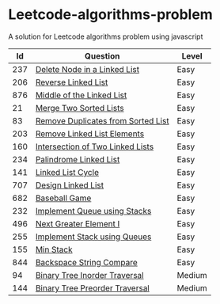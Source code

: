 # Leetcode-algorithms-problem
A solution for Leetcode algorithms problem using javascript

|Id|Question|Level|
|--|--|--|
|237|[Delete Node in a Linked List](delete-node-in-a-linked-list)|Easy|
|206|[Reverse Linked List](linked-list)|Easy|
|876|[Middle of the Linked List](middle-of-the-linked-list)|Easy|
|21|[Merge Two Sorted Lists](merge-two-sorted-lists)|Easy|
|83|[Remove Duplicates from Sorted List](remove-duplicates-from-sorted-list)|Easy|
|203|[Remove Linked List Elements](remove-linked-list-elements)|Easy|
|160|[Intersection of Two Linked Lists](intersection-of-two-linked-lists)|Easy|
|234|[Palindrome Linked List](palindrome-linked-list)|Easy|
|141|[Linked List Cycle](linked-list-cycle)|Easy|
|707|[Design Linked List](design-linked-list)|Easy|
|682|[Baseball Game](baseball-game)|Easy|
|232|[Implement Queue using Stacks](implement-queue-using-stacks)|Easy|
|496|[Next Greater Element I](next-greater-element-i)|Easy|
|255|[Implement Stack using Queues](implement-stack-using-queues)|Easy|
|155|[Min Stack](min-stack)|Easy|
|844|[Backspace String Compare](backspace-string-compare)|Easy|
|94|[Binary Tree Inorder Traversal](binary-tree-inorder-traversal)|Medium|
|144|[Binary Tree Preorder Traversal](binary-tree-preorder-traversal)|Medium|
